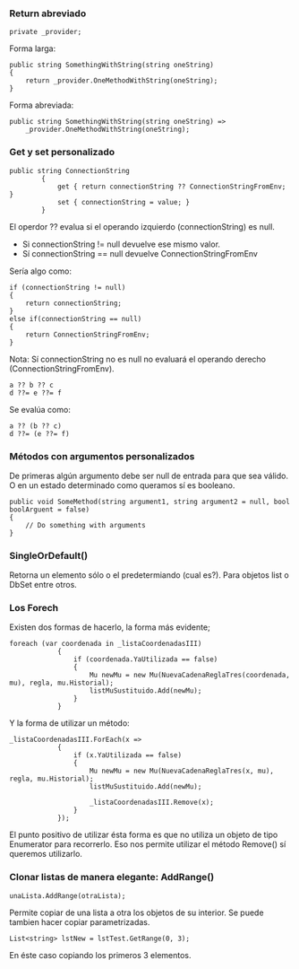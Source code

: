 ### Return abreviado

```
private _provider;
```
Forma larga:

```
public string SomethingWithString(string oneString)
{
    return _provider.OneMethodWithString(oneString);
}
```
Forma abreviada:

```
public string SomethingWithString(string oneString) =>
    _provider.OneMethodWithString(oneString);
```
### Get y set personalizado

```
public string ConnectionString
        {
            get { return connectionString ?? ConnectionStringFromEnv; }
            set { connectionString = value; }
        }
```
El operdor ?? evalua si el operando izquierdo (connectionString) es null.
 - Si connectionString != null devuelve ese mismo valor.
 - Sí connectionString == null devuelve ConnectionStringFromEnv

Sería algo como:

```
if (connectionString != null)
{
    return connectionString;
}
else if(connectionString == null)
{
    return ConnectionStringFromEnv;
}
```

Nota: Sí connectionString no es null no evaluará el operando derecho (ConnectionStringFromEnv).
```
a ?? b ?? c
d ??= e ??= f
```
Se evalúa como:
```
a ?? (b ?? c)
d ??= (e ??= f)
```

### Métodos con argumentos personalizados

De primeras algún argumento debe ser null de entrada para que sea válido. O en un estado determinado como queramos sí es booleano.

```
public void SomeMethod(string argument1, string argument2 = null, bool boolArguent = false)
{
    // Do something with arguments
}
```
### SingleOrDefault()

Retorna un elemento sólo o el predetermiando (cual es?). Para objetos list o DbSet entre otros.

### Los Forech

Existen dos formas de hacerlo, la forma más evidente;

```
foreach (var coordenada in _listaCoordenadasIII)
            {
                if (coordenada.YaUtilizada == false) 
                {
                    Mu newMu = new Mu(NuevaCadenaReglaTres(coordenada, mu), regla, mu.Historial);
                    listMuSustituido.Add(newMu);
                }
            }
```

Y la forma de utilizar un método:

```
_listaCoordenadasIII.ForEach(x =>
            {
                if (x.YaUtilizada == false)
                {
                    Mu newMu = new Mu(NuevaCadenaReglaTres(x, mu), regla, mu.Historial);
                    listMuSustituido.Add(newMu);

                    _listaCoordenadasIII.Remove(x);
                }
            });
```

El punto positivo de utilizar ésta forma es que no utiliza un objeto de tipo Enumerator para recorrerlo. Eso nos permite utilizar el método Remove() sí queremos utilizarlo.

### Clonar listas de manera elegante: AddRange()
```
unaLista.AddRange(otraLista);
```

Permite copiar de una lista a otra los objetos de su interior. Se puede tambien hacer copiar parametrizadas.

```
List<string> lstNew = lstTest.GetRange(0, 3);
```

En éste caso copiando los primeros 3 elementos.